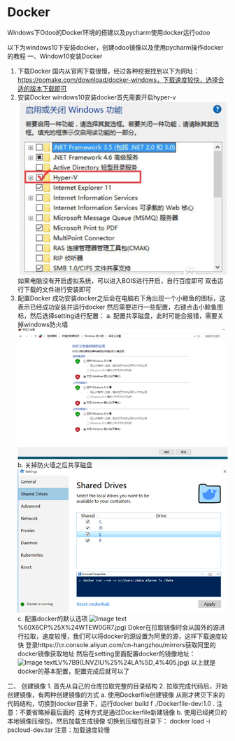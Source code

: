 # Docker
Windows下Odoo的Docker环境的搭建以及pycharm使用docker运行odoo

以下为windows10下安装docker，创建odoo镜像以及使用pycharm操作docker的教程
一、Window10安装Docker
1. 下载Docker
    国内从官网下载很慢，经过各种挖掘找到以下为网址：https://oomake.com/download/docker-windows，下载速度较快，选择合适的版本下载即可
2. 安装Docker
	windows10安装docker首先需要开启hyper-v
	![Image text](https://raw.githubusercontent.com/lz199409/Docker/master/images/QQ%E5%9B%BE%E7%89%8720181013002555.png)
	如果电脑没有开启虚拟系统，可以进入BOIS进行开启，自行百度即可
	双击运行下载的文件进行安装即可
3. 配置Docker
	成功安装docker之后会在电脑右下角出现一个小鲸鱼的图标，这表示已经成功安装并运行docker
	然后需要进行一些配置，右键点击小鲸鱼图标，然后选择setting进行配置：
	a. 配置共享磁盘，此时可能会报错，需要关掉windows防火墙
		![Image text](https://raw.githubusercontent.com/lz199409/Docker/master/images/97JE_S574O%24L%60WH1PQMFE%250.png)
	b. 关掉防火墙之后共享磁盘
		![Image text](https://raw.githubusercontent.com/lz199409/Docker/master/images/QQ%E5%9B%BE%E7%89%8720181013003446.png)
	c. 配置docker的默认选项
		![Image text](https://raw.githubusercontent.com/lz199409/Docker/master/images/%245UW%251)%60X6CP%25X%24WTEW0GR7.jpg)
	Doker在拉取镜像时会从国外的源进行拉取，速度较慢，我们可以将docker的源设置为阿里的源，这样下载速度较快
	登录https://cr.console.aliyun.com/cn-hangzhou/mirrors获取阿里的docker镜像获取地址
	然后在setting里面配置docker的镜像地址：
		![Image text](https://raw.githubusercontent.com/lz199409/Docker/master/images/9E)LV%7B9(LNVZIU%25%24LA%5D_4%405.jpg)
	以上就是docker的基本配置，配置完成后就可以了

二、 创建镜像
	1. 首先从自己的仓库拉取完整的目录结构
	2. 拉取完成代码后，开始创建镜像，有两种创建镜像的方式
		a. 使用Dockerfile创建镜像
			从刚才拷贝下来的代码结构，切换到docker目录下，运行docker build f ./Dockerfile-dev:1.0 .
			注意：不要省略掉最后面的.
			这种方式是通过Dockerfile新建镜像
		b. 使用已经拷贝的本地镜像压缩包，然后加载生成镜像
			切换到压缩包目录下：
			docker load -i pscloud-dev.tar
			注意：加载速度较慢
	


